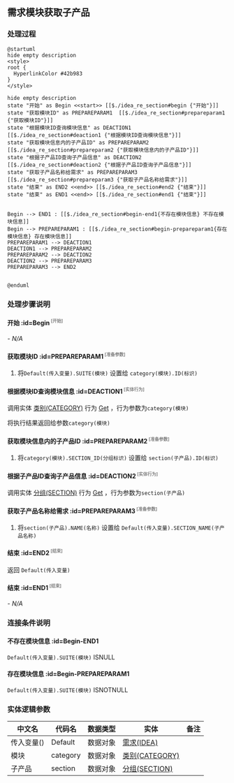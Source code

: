 ## 需求模块获取子产品 <!-- {docsify-ignore-all} -->

   

### 处理过程

```plantuml
@startuml
hide empty description
<style>
root {
  HyperlinkColor #42b983
}
</style>

hide empty description
state "开始" as Begin <<start>> [[$./idea_re_section#begin {"开始"}]]
state "获取模块ID" as PREPAREPARAM1  [[$./idea_re_section#prepareparam1 {"获取模块ID"}]]
state "根据模块ID查询模块信息" as DEACTION1  [[$./idea_re_section#deaction1 {"根据模块ID查询模块信息"}]]
state "获取模块信息内的子产品ID" as PREPAREPARAM2  [[$./idea_re_section#prepareparam2 {"获取模块信息内的子产品ID"}]]
state "根据子产品ID查询子产品信息" as DEACTION2  [[$./idea_re_section#deaction2 {"根据子产品ID查询子产品信息"}]]
state "获取子产品名称给需求" as PREPAREPARAM3  [[$./idea_re_section#prepareparam3 {"获取子产品名称给需求"}]]
state "结束" as END2 <<end>> [[$./idea_re_section#end2 {"结束"}]]
state "结束" as END1 <<end>> [[$./idea_re_section#end1 {"结束"}]]


Begin --> END1 : [[$./idea_re_section#begin-end1{不存在模块信息} 不存在模块信息]]
Begin --> PREPAREPARAM1 : [[$./idea_re_section#begin-prepareparam1{存在模块信息} 存在模块信息]]
PREPAREPARAM1 --> DEACTION1
DEACTION1 --> PREPAREPARAM2
PREPAREPARAM2 --> DEACTION2
DEACTION2 --> PREPAREPARAM3
PREPAREPARAM3 --> END2


@enduml
```


### 处理步骤说明

#### 开始 :id=Begin<sup class="footnote-symbol"> <font color=gray size=1>[开始]</font></sup>



*- N/A*
#### 获取模块ID :id=PREPAREPARAM1<sup class="footnote-symbol"> <font color=gray size=1>[准备参数]</font></sup>



1. 将`Default(传入变量).SUITE(模块)` 设置给  `category(模块).ID(标识)`

#### 根据模块ID查询模块信息 :id=DEACTION1<sup class="footnote-symbol"> <font color=gray size=1>[实体行为]</font></sup>



调用实体 [类别(CATEGORY)](module/Base/Category.md) 行为 [Get](module/Base/Category#行为) ，行为参数为`category(模块)`

将执行结果返回给参数`category(模块)`

#### 获取模块信息内的子产品ID :id=PREPAREPARAM2<sup class="footnote-symbol"> <font color=gray size=1>[准备参数]</font></sup>



1. 将`category(模块).SECTION_ID(分组标识)` 设置给  `section(子产品).ID(标识)`

#### 根据子产品ID查询子产品信息 :id=DEACTION2<sup class="footnote-symbol"> <font color=gray size=1>[实体行为]</font></sup>



调用实体 [分组(SECTION)](module/Base/Section.md) 行为 [Get](module/Base/Section#行为) ，行为参数为`section(子产品)`

#### 获取子产品名称给需求 :id=PREPAREPARAM3<sup class="footnote-symbol"> <font color=gray size=1>[准备参数]</font></sup>



1. 将`section(子产品).NAME(名称)` 设置给  `Default(传入变量).SECTION_NAME(子产品名称)`

#### 结束 :id=END2<sup class="footnote-symbol"> <font color=gray size=1>[结束]</font></sup>



返回 `Default(传入变量)`

#### 结束 :id=END1<sup class="footnote-symbol"> <font color=gray size=1>[结束]</font></sup>



*- N/A*


### 连接条件说明
#### 不存在模块信息 :id=Begin-END1

`Default(传入变量).SUITE(模块)` ISNULL
#### 存在模块信息 :id=Begin-PREPAREPARAM1

`Default(传入变量).SUITE(模块)` ISNOTNULL


### 实体逻辑参数

|    中文名   |    代码名    |  数据类型    |  实体   |备注 |
| --------| --------| -------- | -------- | --------   |
|传入变量(<i class="fa fa-check"/></i>)|Default|数据对象|[需求(IDEA)](module/ProdMgmt/Idea.md)||
|模块|category|数据对象|[类别(CATEGORY)](module/Base/Category.md)||
|子产品|section|数据对象|[分组(SECTION)](module/Base/Section.md)||
